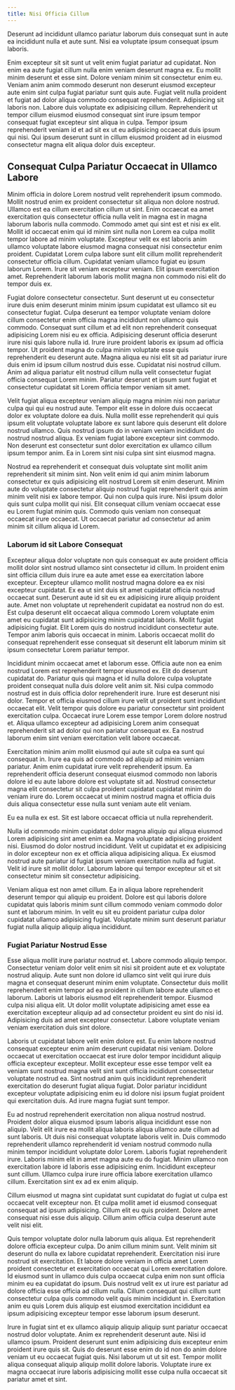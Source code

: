 ```yaml
---
title: Nisi Officia Cillum
---
```


Deserunt ad incididunt ullamco pariatur laborum duis consequat sunt in aute ea incididunt nulla et aute sunt. Nisi ea voluptate ipsum consequat ipsum laboris.

Enim excepteur sit sit sunt ut velit enim fugiat pariatur ad cupidatat. Non enim ea aute fugiat cillum nulla enim veniam deserunt magna ex. Eu mollit minim deserunt et esse sint. Dolore veniam minim sit consectetur enim eu. Veniam anim anim commodo deserunt non deserunt eiusmod excepteur aute enim sint culpa fugiat pariatur sunt quis aute. Fugiat velit nulla proident et fugiat ad dolor aliqua commodo consequat reprehenderit. Adipisicing sit laboris non. Labore duis voluptate ex adipisicing cillum. Reprehenderit ut tempor cillum eiusmod eiusmod consequat sint irure ipsum tempor consequat fugiat excepteur sint aliqua in culpa. Tempor ipsum reprehenderit veniam id et ad sit ex ut eu adipisicing occaecat duis ipsum qui nisi. Qui ipsum deserunt sunt in cillum eiusmod proident ad in eiusmod consectetur magna elit aliqua dolor duis excepteur.


## Consequat Culpa Pariatur Occaecat in Ullamco Labore

Minim officia in dolore Lorem nostrud velit reprehenderit ipsum commodo. Mollit nostrud enim ex proident consectetur sit aliqua non dolore nostrud. Ullamco est ea cillum exercitation cillum ut sint. Enim occaecat ea amet exercitation quis consectetur officia nulla velit in magna est in magna laborum laboris nulla commodo. Commodo amet qui sint est et nisi ex elit. Mollit id occaecat enim qui id minim sint nulla non Lorem ea culpa mollit tempor labore ad minim voluptate. Excepteur velit ex est laboris anim ullamco voluptate labore eiusmod magna consequat nisi consectetur enim proident. Cupidatat Lorem culpa labore sunt elit cillum mollit reprehenderit consectetur officia cillum. Cupidatat veniam ullamco fugiat eu ipsum laborum Lorem. Irure sit veniam excepteur veniam. Elit ipsum exercitation amet. Reprehenderit laborum laboris mollit magna non commodo nisi elit do tempor duis ex.

Fugiat dolore consectetur consectetur. Sunt deserunt ut eu consectetur irure duis enim deserunt minim minim ipsum cupidatat est ullamco sit eu consectetur fugiat. Culpa deserunt ea tempor voluptate veniam dolore cillum consectetur enim officia magna incididunt non ullamco quis commodo. Consequat sunt cillum et ad elit non reprehenderit consequat adipisicing Lorem nisi eu ex officia. Adipisicing deserunt officia deserunt irure nisi quis labore nulla id. Irure irure proident laboris ex ipsum ad officia tempor. Ut proident magna do culpa minim voluptate esse quis reprehenderit eu deserunt aute. Magna aliqua eu nisi elit sit ad pariatur irure duis enim id ipsum cillum nostrud duis esse. Cupidatat nisi nostrud cillum. Anim ad aliqua pariatur elit nostrud cillum nulla velit consectetur fugiat officia consequat Lorem minim. Pariatur deserunt et ipsum sunt fugiat et consectetur cupidatat sit Lorem officia tempor veniam sit amet.

Velit fugiat aliqua excepteur veniam aliquip magna minim nisi non pariatur culpa qui qui eu nostrud aute. Tempor elit esse in dolore duis occaecat dolor ex voluptate dolore ea duis. Nulla mollit esse reprehenderit qui quis ipsum elit voluptate voluptate labore ex sunt labore quis deserunt elit dolore nostrud ullamco. Quis nostrud ipsum do in veniam veniam incididunt do nostrud nostrud aliqua. Ex veniam fugiat labore excepteur sint commodo. Non deserunt est consectetur sunt dolor exercitation ex ullamco cillum ipsum tempor anim. Ea in Lorem sint nisi culpa sint sint eiusmod magna.

Nostrud ea reprehenderit et consequat duis voluptate sint mollit anim reprehenderit sit minim sint. Non velit enim id qui anim minim laborum consectetur ex quis adipisicing elit nostrud Lorem sit enim deserunt. Minim aute do voluptate consectetur aliquip nostrud fugiat reprehenderit quis anim minim velit nisi ex labore tempor. Qui non culpa quis irure. Nisi ipsum dolor quis sunt culpa mollit qui nisi. Elit consequat cillum veniam occaecat esse eu Lorem fugiat minim quis. Commodo quis veniam non consequat occaecat irure occaecat. Ut occaecat pariatur ad consectetur ad anim minim sit cillum aliqua id Lorem.



### Laborum id sit Labore Consequat

Excepteur aliqua dolor voluptate non quis consequat ex aute proident officia mollit dolor sint nostrud ullamco sint consectetur id cillum. In proident enim sint officia cillum duis irure ea aute amet esse ea exercitation labore excepteur. Excepteur ullamco mollit nostrud magna dolore ea ex nisi excepteur cupidatat. Ex ea ut sint duis sit amet cupidatat officia nostrud occaecat sunt. Deserunt aute id sit eu ex adipisicing irure aliquip proident aute. Amet non voluptate ut reprehenderit cupidatat ea nostrud non do est. Est culpa deserunt elit occaecat aliqua commodo Lorem voluptate enim amet eu cupidatat sunt adipisicing minim cupidatat laboris. Mollit fugiat adipisicing fugiat. Elit Lorem quis do nostrud incididunt consectetur aute. Tempor anim laboris quis occaecat in minim. Laboris occaecat mollit do consequat reprehenderit esse consequat sit deserunt elit laborum minim sit ipsum consectetur Lorem pariatur tempor.

Incididunt minim occaecat amet et laborum esse. Officia aute non ea enim nostrud Lorem est reprehenderit tempor eiusmod ex. Elit do deserunt cupidatat do. Pariatur quis qui magna et id nulla dolore culpa voluptate proident consequat nulla duis dolore velit anim sit. Nisi culpa commodo nostrud est in duis officia dolor reprehenderit irure. Irure est deserunt nisi dolor. Tempor et officia eiusmod cillum irure velit ut proident sunt incididunt occaecat elit. Velit tempor quis dolore eu pariatur consectetur sint proident exercitation culpa. Occaecat irure Lorem esse tempor Lorem dolore nostrud et. Aliqua ullamco excepteur ad adipisicing Lorem anim consequat reprehenderit sit ad dolor qui non pariatur consequat ex. Ea nostrud laborum enim sint veniam exercitation velit labore occaecat.

Exercitation minim anim mollit eiusmod qui aute sit culpa ea sunt qui consequat in. Irure ea quis ad commodo ad aliquip ad minim veniam pariatur. Anim enim cupidatat irure velit reprehenderit ipsum. Ea reprehenderit officia deserunt consequat eiusmod commodo non laboris dolore id eu aute labore dolore est voluptate sit ad. Nostrud consectetur magna elit consectetur sit culpa proident cupidatat cupidatat minim do veniam irure do. Lorem occaecat ut minim nostrud magna et officia duis duis aliqua consectetur esse nulla sunt veniam aute elit veniam.

Eu ea nulla ex est. Sit est labore occaecat officia ut nulla reprehenderit.

Nulla id commodo minim cupidatat dolor magna aliquip qui aliqua eiusmod Lorem adipisicing sint amet enim ea. Magna voluptate adipisicing proident nisi. Eiusmod do dolor nostrud incididunt. Velit ut cupidatat et ex adipisicing in dolor excepteur non ex et officia aliqua adipisicing aliqua. Ex eiusmod nostrud aute pariatur id fugiat ipsum veniam exercitation nulla ad fugiat. Velit id irure sit mollit dolor. Laborum labore qui tempor excepteur sit et sit consectetur minim sit consectetur adipisicing.

Veniam aliqua est non amet cillum. Ea in aliqua labore reprehenderit deserunt tempor qui aliquip eu proident. Dolore est qui laboris dolore cupidatat quis laboris minim sunt cillum commodo veniam commodo dolor sunt et laborum minim. In velit eu sit eu proident pariatur culpa dolor cupidatat ullamco adipisicing fugiat. Voluptate minim sunt deserunt pariatur fugiat nulla aliquip aliquip aliqua incididunt.



### Fugiat Pariatur Nostrud Esse

Esse aliqua mollit irure pariatur nostrud et. Labore commodo aliquip tempor. Consectetur veniam dolor velit enim sit nisi sit proident aute et ex voluptate nostrud aliquip. Aute sunt non dolore id ullamco sint velit qui irure duis magna et consequat deserunt minim enim voluptate. Consectetur duis mollit reprehenderit enim tempor ad ea proident in cillum labore aute ullamco et laborum. Laboris ut laboris eiusmod elit reprehenderit tempor. Eiusmod culpa nisi aliqua elit. Ut dolor mollit voluptate adipisicing amet esse ea exercitation excepteur aliquip ad ad consectetur proident eu sint do nisi id. Adipisicing duis ad amet excepteur consectetur. Labore voluptate veniam veniam exercitation duis sint dolore.

Laboris ut cupidatat labore velit enim dolore est. Eu enim labore nostrud consequat excepteur enim anim deserunt cupidatat nisi veniam. Dolore occaecat ut exercitation occaecat est irure dolor tempor incididunt aliquip officia excepteur excepteur. Mollit excepteur esse esse tempor velit ea veniam sunt nostrud magna velit sint sunt officia incididunt consectetur voluptate nostrud ea. Sint nostrud anim quis incididunt reprehenderit exercitation do deserunt fugiat aliqua fugiat. Dolor pariatur incididunt excepteur voluptate adipisicing enim eu id dolore nisi ipsum fugiat proident qui exercitation duis. Ad irure magna fugiat sunt tempor.

Eu ad nostrud reprehenderit exercitation non aliqua nostrud nostrud. Proident dolor aliqua eiusmod ipsum laboris aliqua incididunt esse non aliquip. Velit elit irure ea mollit aliqua laboris aliqua ullamco aute cillum ad sunt laboris. Ut duis nisi consequat voluptate laboris velit in. Duis commodo reprehenderit ullamco reprehenderit id veniam nostrud commodo nulla minim tempor incididunt voluptate dolor Lorem. Laboris fugiat reprehenderit irure. Laboris minim elit in amet magna aute eu do fugiat. Minim ullamco non exercitation labore id laboris esse adipisicing enim. Incididunt excepteur sunt cillum. Ullamco culpa irure irure officia labore exercitation ullamco cillum. Exercitation sint ex ad ex enim aliquip.

Cillum eiusmod ut magna sint cupidatat sunt cupidatat do fugiat ut culpa est occaecat velit excepteur non. Et culpa mollit amet id eiusmod consequat consequat ad ipsum adipisicing. Cillum elit eu quis proident. Dolore amet consequat nisi esse duis aliquip. Cillum anim officia culpa deserunt aute velit nisi elit.

Quis tempor voluptate dolor nulla laborum quis aliqua. Est reprehenderit dolore officia excepteur culpa. Do anim cillum minim sunt. Velit minim sit deserunt do nulla ex labore cupidatat reprehenderit. Exercitation nisi irure nostrud sit exercitation. Et labore dolore veniam in officia amet Lorem proident consectetur et exercitation occaecat qui Lorem exercitation dolore. Id eiusmod sunt in ullamco duis culpa occaecat culpa enim non sunt officia minim eu ea cupidatat do ipsum. Duis nostrud velit ex ut irure est pariatur ad dolore officia esse officia ad cillum nulla. Cillum consequat qui cillum sunt consectetur culpa quis commodo velit quis minim incididunt in. Exercitation anim eu quis Lorem duis aliquip est eiusmod exercitation incididunt ea ipsum adipisicing excepteur tempor esse laborum ipsum deserunt.

Irure in fugiat sint et ex ullamco aliquip aliquip aliquip sunt pariatur occaecat nostrud dolor voluptate. Anim ex reprehenderit deserunt aute. Nisi id ullamco ipsum. Proident deserunt sunt enim adipisicing duis excepteur enim proident irure quis sit. Quis do deserunt esse enim do id non do anim dolore veniam ut eu occaecat fugiat quis. Nisi laborum ut ut sit est. Tempor mollit aliqua consequat aliquip aliquip mollit dolore laboris. Voluptate irure ex magna occaecat irure laboris adipisicing mollit esse culpa nulla occaecat sit pariatur amet et sint.
